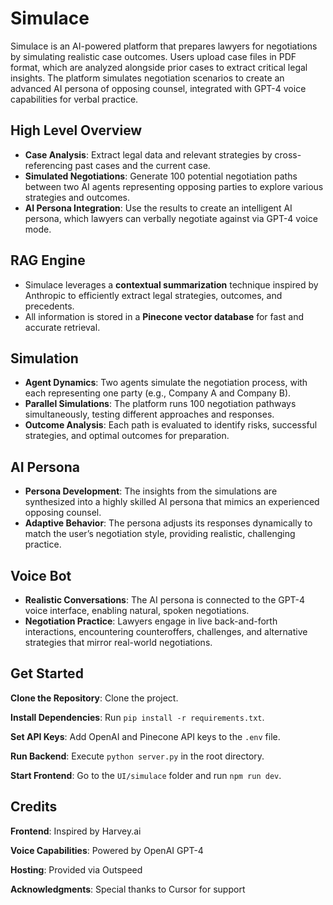 # Simulace  
Simulace is an AI-powered platform that prepares lawyers for negotiations by simulating realistic case outcomes. Users upload case files in PDF format, which are analyzed alongside prior cases to extract critical legal insights. The platform simulates negotiation scenarios to create an advanced AI persona of opposing counsel, integrated with GPT-4 voice capabilities for verbal practice.  

## **High Level Overview**  
- **Case Analysis**: Extract legal data and relevant strategies by cross-referencing past cases and the current case.  
- **Simulated Negotiations**: Generate 100 potential negotiation paths between two AI agents representing opposing parties to explore various strategies and outcomes.  
- **AI Persona Integration**: Use the results to create an intelligent AI persona, which lawyers can verbally negotiate against via GPT-4 voice mode.  

## **RAG Engine**  
- Simulace leverages a **contextual summarization** technique inspired by Anthropic to efficiently extract legal strategies, outcomes, and precedents.  
- All information is stored in a **Pinecone vector database** for fast and accurate retrieval.  

## **Simulation**  
- **Agent Dynamics**: Two agents simulate the negotiation process, with each representing one party (e.g., Company A and Company B).  
- **Parallel Simulations**: The platform runs 100 negotiation pathways simultaneously, testing different approaches and responses.  
- **Outcome Analysis**: Each path is evaluated to identify risks, successful strategies, and optimal outcomes for preparation.  

## **AI Persona**  
- **Persona Development**: The insights from the simulations are synthesized into a highly skilled AI persona that mimics an experienced opposing counsel.  
- **Adaptive Behavior**: The persona adjusts its responses dynamically to match the user’s negotiation style, providing realistic, challenging practice.  

## **Voice Bot**  
- **Realistic Conversations**: The AI persona is connected to the GPT-4 voice interface, enabling natural, spoken negotiations.  
- **Negotiation Practice**: Lawyers engage in live back-and-forth interactions, encountering counteroffers, challenges, and alternative strategies that mirror real-world negotiations.  


## **Get Started**  
**Clone the Repository**: Clone the project.  

**Install Dependencies**: Run `pip install -r requirements.txt`.  

**Set API Keys**: Add OpenAI and Pinecone API keys to the `.env` file.  

**Run Backend**: Execute `python server.py` in the root directory.  

**Start Frontend**: Go to the `UI/simulace` folder and run `npm run dev`.  

## **Credits**  
**Frontend**: Inspired by Harvey.ai  

**Voice Capabilities**: Powered by OpenAI GPT-4  

**Hosting**: Provided via Outspeed  

**Acknowledgments**: Special thanks to Cursor for support  

